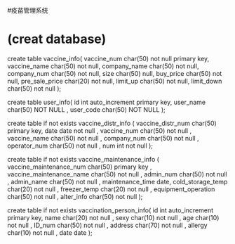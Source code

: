 #疫苗管理系统

# (creat database)

create table vaccine_info(
    vaccine_num    char(50) not null primary key,
    vaccine_name   char(50) not null,
    company_name   char(50) not null,
    company_num    char(50) not null,
size           char(50) null,
    buy_price      char(50) not null,
    pre_sale_price char(20) not null,
    limit_up       char(50) not null,
    limit_down     char(50) not null
);

create table user_info(
id int auto_increment primary key,
    user_name char(50) NOT NULL ,
    user_code char(50) NOT NULL
);

create table if not exists vaccine_distr_info (
    vaccine_distr_num char(50) primary key,
date date not null ,
    vaccine_num char(50) not null ,
    vaccine_name char(50) not null ,
    company_num char(50) not null ,
    operator_num char(50) not null ,
num int not null
);

create table if not exists vaccine_maintenance_info (
    vaccine_maintenance_num char(50) primary key ,
    vaccine_maintenance_name char(50) not null ,
    admin_num char(50) not null ,
    admin_name char(50) not null ,
    maintenance_time date,
    cold_storage_temp char(20) not null ,
    freezer_temp char(20) not null ,
    equipment_operation char(50) not null ,
    alter_info char(50) not null
);

create table if not exists vaccination_person_info(
id int auto_increment primary key,
name char(20) not null ,
    sexy char(10) not null ,
    age char(10) not null ,
    ID_num char(50) not null ,
    address char(70) not null ,
    allergy char(10) not null ,
date date
);